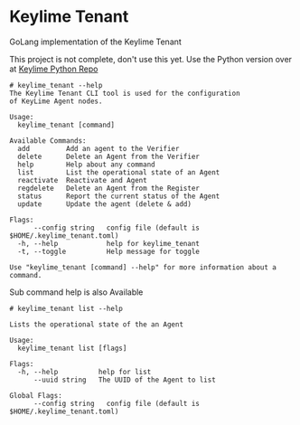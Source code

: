 Keylime Tenant
==============

GoLang implementation of the Keylime Tenant

This project is not complete, don't use this yet. Use the Python
version over at [Keylime Python Repo](https://github.com/keylime/keylime)

```
# keylime_tenant --help
The Keylime Tenant CLI tool is used for the configuration
of KeyLime Agent nodes.

Usage:
  keylime_tenant [command]

Available Commands:
  add         Add an agent to the Verifier
  delete      Delete an Agent from the Verifier
  help        Help about any command
  list        List the operational state of an Agent
  reactivate  Reactivate and Agent
  regdelete   Delete an Agent from the Register
  status      Report the current status of the Agent
  update      Update the agent (delete & add)

Flags:
      --config string   config file (default is $HOME/.keylime_tenant.toml)
  -h, --help            help for keylime_tenant
  -t, --toggle          Help message for toggle

Use "keylime_tenant [command] --help" for more information about a command.

```

Sub command help is also Available

```
# keylime_tenant list --help

Lists the operational state of the an Agent

Usage:
  keylime_tenant list [flags]

Flags:
  -h, --help          help for list
      --uuid string   The UUID of the Agent to list

Global Flags:
      --config string   config file (default is $HOME/.keylime_tenant.toml)
```
